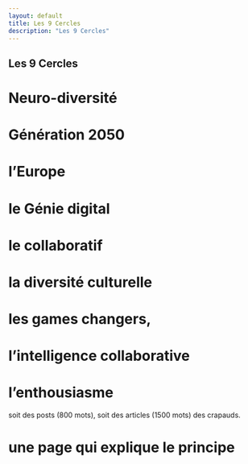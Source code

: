```yaml
---
layout: default
title: Les 9 Cercles
description: "Les 9 Cercles"
---
```


## Les 9 Cercles

# Neuro-diversité 
# Génération 2050
# l’Europe
# le Génie digital 
# le collaboratif 
# la diversité culturelle 
# les games changers, 
# l’intelligence collaborative 
# l’enthousiasme

soit des posts (800 mots), soit des articles (1500 mots) des
crapauds.


# une page qui explique le principe
